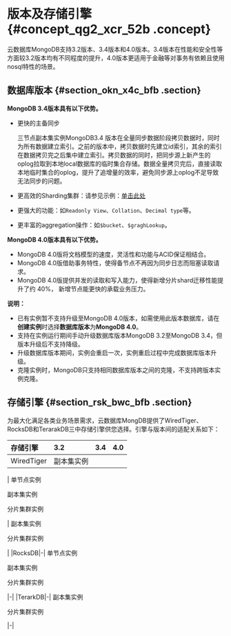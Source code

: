 # 版本及存储引擎 {#concept_qg2_xcr_52b .concept}

云数据库MongoDB支持3.2版本、3.4版本和4.0版本。3.4版本在性能和安全性等方面较3.2版本均有不同程度的提升，4.0版本更适用于金融等对事务有依赖且使用nosql特性的场景。

## 数据库版本 {#section_okn_x4c_bfb .section}

**MongoDB 3.4版本具有以下优势。**

-   更快的主备同步

    三节点副本集实例MongoDB3.4 版本在全量同步数据阶段拷贝数据时，同时为所有数据建立索引。之前的版本中，拷贝数据时先建立id索引，其余的索引在数据拷贝完之后集中建立索引。拷贝数据的同时，把同步源上新产生的oplog拉取到本地local数据库的临时集合存储。数据全量拷贝完后，直接读取本地临时集合的oplog，提升了追增量的效率，避免同步源上oplog不足导致无法同步的问题。

-   更高效的Sharding集群：请参见示例：[单击此处](http://www.mongoing.com/archives/3889?spm=a2c4e.11153940.blogcont231377.18.4e827b68xpw2P0)
-   更强大的功能：如`Readonly View`、`Collation`、`Decimal type`等。
-   更丰富的aggregation操作：如`$bucket`、`$graghLookup`。

**MongoDB 4.0版本具有以下优势。**

-   MongoDB 4.0版将文档模型的速度，灵活性和功能与ACID保证相结合。
-   MongoDB 4.0版借助事务特性，使得备节点不再因为同步日志而阻塞读取请求。
-   MongoDB 4.0版提供并发的读取和写入能力，使得新增分片shard迁移性能提升了约 40%， 新增节点能更快的承载业务压力。

**说明：** 

-   已有实例暂不支持升级至MongoDB 4.0版本，如需使用此版本数据库，请在**创建实例**时选择**数据库版本**为**MongoDB 4.0**。
-   支持在实例运行期间手动升级数据库版本MongoDB 3.2至MongoDB 3.4，但版本升级后不支持降级。
-   升级数据库版本期间，实例会重启一次，实例重启过程中完成数据库版本升级。
-   克隆实例时，MongoDB只支持相同数据库版本之间的克隆，不支持跨版本实例克隆。

## 存储引擎 {#section_rsk_bwc_bfb .section}

为最大化满足各类业务场景需求，云数据库MongDB提供了WiredTiger、RocksDB和TerarakDB三中存储引擎供您选择。引擎与版本间的适配关系如下：

|存储引擎|3.2|3.4|4.0|
|:---|:--|:--|:--|
|WiredTiger| 副本集实例

 | 单节点实例

 副本集实例

 分片集群实例

 | 副本集实例

 分片集群实例

 |
|RocksDB|-| 单节点实例

 副本集实例

 分片集群实例

 |-|
|TerarkDB|-| 副本集实例

 分片集群实例

 |-|

